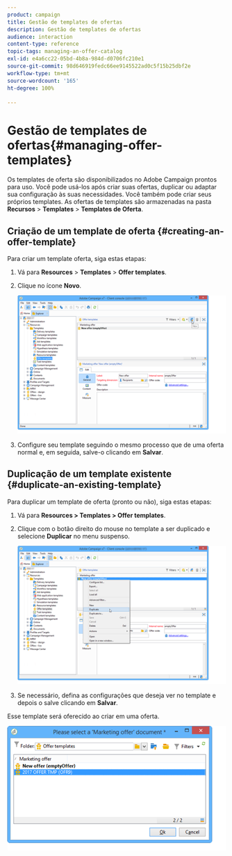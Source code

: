 ```yaml
---
product: campaign
title: Gestão de templates de ofertas
description: Gestão de templates de ofertas
audience: interaction
content-type: reference
topic-tags: managing-an-offer-catalog
exl-id: e4a6cc22-05bd-4b8a-984d-d0706fc210e1
source-git-commit: 98d646919fedc66ee9145522ad0c5f15b25dbf2e
workflow-type: tm+mt
source-wordcount: '165'
ht-degree: 100%

---
```


# Gestão de templates de ofertas{#managing-offer-templates}

Os templates de oferta são disponibilizados no Adobe Campaign prontos para uso. Você pode usá-los após criar suas ofertas, duplicar ou adaptar sua configuração às suas necessidades. Você também pode criar seus próprios templates. As ofertas de templates são armazenadas na pasta **Recursos** > **Templates** > **Templates de Oferta**.

## Criação de um template de oferta {#creating-an-offer-template}

Para criar um template oferta, siga estas etapas:

1. Vá para **Resources** > **Templates** > **Offer templates**.
1. Clique no ícone **Novo**.

   ![](assets/offer_model_001.png)

1. Configure seu template seguindo o mesmo processo que de uma oferta normal e, em seguida, salve-o clicando em **Salvar**.

## Duplicação de um template existente {#duplicate-an-existing-template}

Para duplicar um template de oferta (pronto ou não), siga estas etapas:

1. Vá para **Resources > Templates > Offer templates**.
1. Clique com o botão direito do mouse no template a ser duplicado e selecione **Duplicar** no menu suspenso.

   ![](assets/offer_model_002.png)

1. Se necessário, defina as configurações que deseja ver no template e depois o salve clicando em **Salvar**.

Esse template será oferecido ao criar em uma oferta.

![](assets/offer_modelcreated_001.png)
